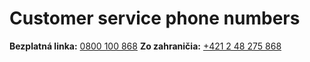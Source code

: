 # Customer service phone numbers
**Bezplatná linka:** [0800 100 868](tel:0800100868)
**Zo zahraničia:** [+421 2 48 275 868](tel:421248275868)
